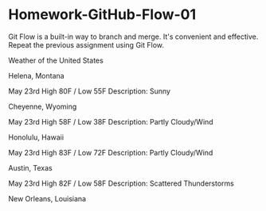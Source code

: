 # Homework-GitHub-Flow-01
Git Flow is a built-in way to branch and merge. It's convenient and effective. Repeat the previous assignment using Git Flow.

Weather of the United States

Helena, Montana

May 23rd
High 80F / Low 55F
Description: Sunny

Cheyenne, Wyoming

May 23rd
High 58F / Low 38F
Description: Partly Cloudy/Wind

Honolulu, Hawaii

May 23rd
High 83F / Low 72F
Description: Partly Cloudy/Wind

Austin, Texas

May 23rd
High 82F / Low 58F
Description: Scattered Thunderstorms

New Orleans, Louisiana
